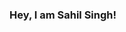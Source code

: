 ### Hey, I am Sahil Singh! 

<!--
**sahils-eka/sahils-eka** is a ✨ _special_ ✨ repository because its `README.md` (this file) appears on your GitHub profile.

Here are some ideas to get you started:

- 🔭 I’m currently working on something cool! (WIP)
- 🌱 I’m currently learning Data Science & Analytics
- 💬 Ask me about sql, python, football, anime, bikes, blahh blaahh
- 📫 How to reach me: https://linktr.ee/sahil.singh
- ⚡ Fun fact: That's not me, my profile pic, I love dogs & music. That explains my profile pic, doesn't it !?
-->

